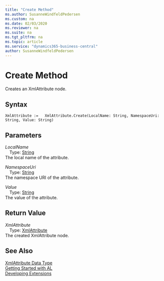 ```yaml
---
title: "Create Method"
ms.author: SusanneWindfeldPedersen
ms.custom: na
ms.date: 02/03/2020
ms.reviewer: na
ms.suite: na
ms.tgt_pltfrm: na
ms.topic: article
ms.service: "dynamics365-business-central"
author: SusanneWindfeldPedersen
---
```

[//]: # (START>DO_NOT_EDIT)
[//]: # (IMPORTANT:Do not edit any of the content between here and the END>DO_NOT_EDIT.)
[//]: # (Any modifications should be made in the .xml files in the ModernDev repo.)
# Create Method
Creates an XmlAttribute node.


## Syntax
```
XmlAttribute :=   XmlAttribute.Create(LocalName: String, NamespaceUri: String, Value: String)
```
## Parameters
*LocalName*  
&emsp;Type: [String](../string/string-data-type.md)  
The local name of the attribute.
        
*NamespaceUri*  
&emsp;Type: [String](../string/string-data-type.md)  
The namespace URI of the attribute.
        
*Value*  
&emsp;Type: [String](../string/string-data-type.md)  
The value of the attribute.  


## Return Value
*XmlAttribute*  
&emsp;Type: [XmlAttribute](xmlattribute-data-type.md)  
The created XmlAttribute node.  


[//]: # (IMPORTANT: END>DO_NOT_EDIT)
## See Also
[XmlAttribute Data Type](xmlattribute-data-type.md)  
[Getting Started with AL](../../devenv-get-started.md)  
[Developing Extensions](../../devenv-dev-overview.md)
